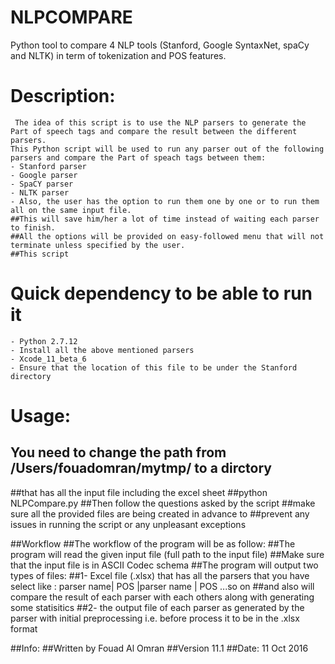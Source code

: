 # NLPCOMPARE
Python tool to compare 4 NLP tools (Stanford, Google SyntaxNet, spaCy and NLTK) in term of tokenization and POS features.

# Description:  
     The idea of this script is to use the NLP parsers to generate the Part of speech tags and compare the result between the different parsers.  
    This Python script will be used to run any parser out of the following parsers and compare the Part of speach tags between them:  
    - Stanford parser  
    - Google parser  
    - SpaCY parser  
    - NLTK parser  
    - Also, the user has the option to run them one by one or to run them all on the same input file.
    ##This will save him/her a lot of time instead of waiting each parser to finish.
    ##All the options will be provided on easy-followed menu that will not terminate unless specified by the user.
    ##This script 
# Quick dependency to be able to run it
    - Python 2.7.12 
    - Install all the above mentioned parsers
    - Xcode_11_beta_6
    - Ensure that the location of this file to be under the Stanford directory

# Usage:
## You need to change the path from /Users/fouadomran/mytmp/ to a dirctory
##that has all the input file including the excel sheet
##python NLPCompare.py
##Then follow the questions asked by the script
##make sure all the provided files are being created in advance to
##prevent any issues in running the script or any unpleasant exceptions

##Workflow
##The workflow of the program will be as follow:
    ##The program will read the given input file (full path to the input file)
    ##Make sure that the input file is in ASCII Codec schema
    ##The program will output two types of files:
        ##1- Excel file (.xlsx) that has all the parsers that you have select like : parser name| POS |parser name | POS ...so on 
        ##and also will compare the result of each parser with each others along with generating some statisitics 
        ##2- the output file of each parser as generated by the parser with initial preprocessing i.e. before process it to be in the .xlsx format 

##Info:
    ##Written by Fouad Al Omran
    ##Version 11.1
    ##Date: 11 Oct 2016
